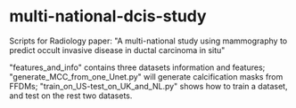 # multi-national-dcis-study
Scripts for Radiology paper: "A multi-national study using mammography to predict occult invasive disease in ductal carcinoma in situ"

"features_and_info" contains three datasets information and features;
"generate_MCC_from_one_Unet.py" will generate calcification masks from FFDMs;
"train_on_US-test_on_UK_and_NL.py" shows how to train a dataset, and test on the rest two datasets.
